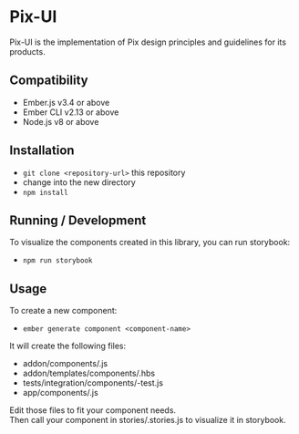 Pix-UI
==============================================================================

Pix-UI is the implementation of Pix design principles 
and guidelines for its products.


Compatibility
------------------------------------------------------------------------------

* Ember.js v3.4 or above
* Ember CLI v2.13 or above
* Node.js v8 or above


Installation
------------------------------------------------------------------------------

* `git clone <repository-url>` this repository
* change into the new directory
* `npm install`

Running / Development
---------------------

To visualize the components created in this library,
you can run storybook:
* `npm run storybook`

Usage
------------------------------------------------------------------------------

To create a new component:
* `ember generate component <component-name>`

It will create the following files:
* addon/components/<component-name>.js
* addon/templates/components/<component-name>.hbs
* tests/integration/components/<component-name>-test.js
* app/components/<component-name>.js

Edit those files to fit your component needs.  
Then call your component in 
stories/<component-name>.stories.js to 
visualize it in storybook.
